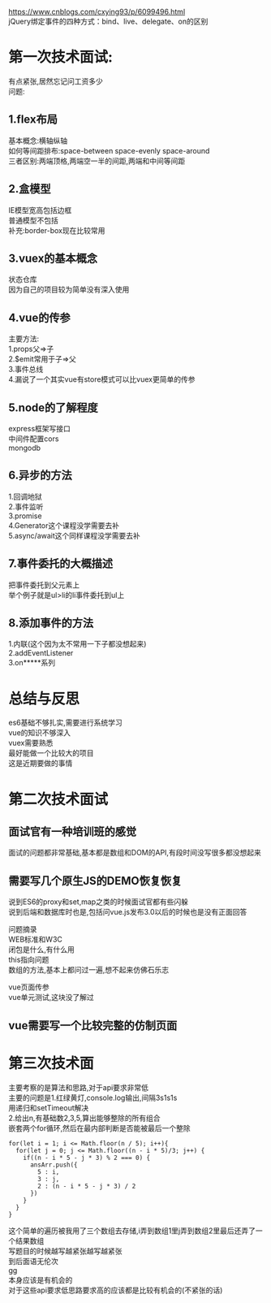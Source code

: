 https://www.cnblogs.com/cxying93/p/6099496.html  
jQuery绑定事件的四种方式：bind、live、delegate、on的区别  
  
  
第一次技术面试:  
===
有点紧张,居然忘记问工资多少  
问题:  

1.flex布局  
---
  基本概念:横轴纵轴  
  如何等间距排布:space-between space-evenly space-around  
  三者区别:两端顶格,两端空一半的间距,两端和中间等间距  
  
2.盒模型  
---
  IE模型宽高包括边框  
  普通模型不包括  
  补充:border-box现在比较常用  
  
3.vuex的基本概念 
---
  状态仓库  
  因为自己的项目较为简单没有深入使用  
  
4.vue的传参  
---
  主要方法:  
  1.props父=>子  
  2.$emit常用于子=>父  
  3.事件总线  
  4.漏说了一个其实vue有store模式可以比vuex更简单的传参  
  
5.node的了解程度  
---
  express框架写接口  
  中间件配置cors  
  mongodb 
  
6.异步的方法  
---
  1.回调地狱  
  2.事件监听  
  3.promise  
  4.Generator这个课程没学需要去补  
  5.async/await这个同样课程没学需要去补  
  
7.事件委托的大概描述  
---
  把事件委托到父元素上  
  举个例子就是ul>li的li事件委托到ul上  
  
8.添加事件的方法  
---
  1.内联(这个因为太不常用一下子都没想起来)  
  2.addEventListener  
  3.on\*\*\*\*\*系列  



总结与反思
===
es6基础不够扎实,需要进行系统学习  
vue的知识不够深入  
vuex需要熟悉  
最好能做一个比较大的项目  
这是近期要做的事情  
  
  
第二次技术面试  
===
面试官有一种培训班的感觉  
---
面试的问题都非常基础,基本都是数组和DOM的API,有段时间没写很多都没想起来  
  
需要写几个原生JS的DEMO恢复恢复  
---

说到ES6的proxy和set,map之类的时候面试官都有些闪躲  
说到后端和数据库时也是,包括问vue.js发布3.0以后的时候也是没有正面回答  
  
问题摘录  
WEB标准和W3C  
闭包是什么,有什么用  
this指向问题  
数组的方法,基本上都问过一遍,想不起来仿佛石乐志  
  
vue页面传参  
vue单元测试,这块没了解过  
  
vue需要写一个比较完整的仿制页面    
---
  
  
  
第三次技术面
===
主要考察的是算法和思路,对于api要求非常低  
主要的问题是1.红绿黄灯,console.log输出,间隔3s1s1s  
用递归和setTimeout解决  
2.给出n,有基础数2,3,5,算出能够整除的所有组合  
嵌套两个for循环,然后在最内部判断是否能被最后一个整除  
```
for(let i = 1; i <= Math.floor(n / 5); i++){
  for(let j = 0; j <= Math.floor((n - i * 5)/3; j++) {
    if((n - i * 5 - j * 3) % 2 === 0) {
      ansArr.push({
        5 : i,
        3 : j,
        2 : (n - i * 5 - j * 3) / 2
      })
    }
  }
}
```
这个简单的遍历被我用了三个数组去存储,i弄到数组1里j弄到数组2里最后还弄了一个结果数组  
写题目的时候越写越紧张越写越紧张  
到后面语无伦次  
gg  
本身应该是有机会的  
对于这些api要求低思路要求高的应该都是比较有机会的(不紧张的话)  

